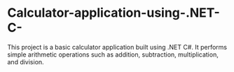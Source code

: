 # Calculator-application-using-.NET-C-
This project is a basic calculator application built using .NET C#. It performs simple arithmetic operations such as addition, subtraction, multiplication, and division. 

